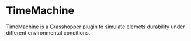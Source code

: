 # TimeMachine

TimeMachine is a Grasshopper plugin to simulate elemets durability under different environmental conditions.
